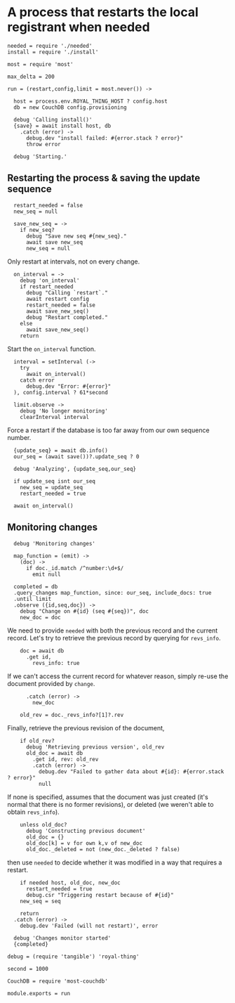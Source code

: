 A process that restarts the local registrant when needed
========================================================

    needed = require './needed'
    install = require './install'

    most = require 'most'

    max_delta = 200

    run = (restart,config,limit = most.never()) ->

      host = process.env.ROYAL_THING_HOST ? config.host
      db = new CouchDB config.provisioning

      debug 'Calling install()'
      {save} = await install host, db
        .catch (error) ->
          debug.dev "install failed: #{error.stack ? error}"
          throw error

      debug 'Starting.'

Restarting the process & saving the update sequence
---------------------------------------------------

      restart_needed = false
      new_seq = null

      save_new_seq = ->
        if new_seq?
          debug "Save new seq #{new_seq}."
          await save new_seq
          new_seq = null

Only restart at intervals, not on every change.

      on_interval = ->
        debug 'on_interval'
        if restart_needed
          debug "Calling `restart`."
          await restart config
          restart_needed = false
          await save_new_seq()
          debug "Restart completed."
        else
          await save_new_seq()
        return

Start the `on_interval` function.

      interval = setInterval (->
        try
          await on_interval()
        catch error
          debug.dev "Error: #{error}"
      ), config.interval ? 61*second

      limit.observe ->
        debug 'No longer monitoring'
        clearInterval interval

Force a restart if the database is too far away from our own sequence number.

      {update_seq} = await db.info()
      our_seq = (await save())?.update_seq ? 0

      debug 'Analyzing', {update_seq,our_seq}

      if update_seq isnt our_seq
        new_seq = update_seq
        restart_needed = true

      await on_interval()

Monitoring changes
------------------

      debug 'Monitoring changes'

      map_function = (emit) ->
        (doc) ->
          if doc._id.match /^number:\d+$/
            emit null

      completed = db
      .query_changes map_function, since: our_seq, include_docs: true
      .until limit
      .observe ({id,seq,doc}) ->
        debug "Change on #{id} (seq #{seq})", doc
        new_doc = doc

We need to provide `needed` with both the previous record and the current record. Let's try to retrieve the previous record by querying for `revs_info`.

        doc = await db
          .get id,
            revs_info: true

If we can't access the current record for whatever reason, simply re-use the document provided by `change`.

          .catch (error) ->
            new_doc

        old_rev = doc._revs_info?[1]?.rev

Finally, retrieve the previous revision of the document,

        if old_rev?
          debug 'Retrieving previous version', old_rev
          old_doc = await db
            .get id, rev: old_rev
            .catch (error) ->
              debug.dev "Failed to gather data about #{id}: #{error.stack ? error}"
              null

If none is specified, assumes that the document was just created (it's normal that there is no former revisions), or deleted (we weren't able to obtain `revs_info`).

        unless old_doc?
          debug 'Constructing previous document'
          old_doc = {}
          old_doc[k] = v for own k,v of new_doc
          old_doc._deleted = not (new_doc._deleted ? false)

then use `needed` to decide whether it was modified in a way that requires a restart.

        if needed host, old_doc, new_doc
          restart_needed = true
          debug.csr "Triggering restart because of #{id}"
        new_seq = seq

        return
      .catch (error) ->
        debug.dev 'Failed (will not restart)', error

      debug 'Changes monitor started'
      {completed}

    debug = (require 'tangible') 'royal-thing'

    second = 1000

    CouchDB = require 'most-couchdb'

    module.exports = run
